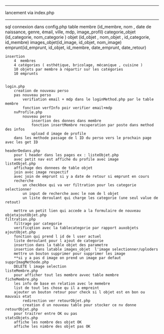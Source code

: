 *****
lancement via index.php
*****

sql 
    connexion dans config.php
    table 
        membre (id_membre, nom , date de naissance, genre, émail, ville, mdp, image_profil)
        categorie_objet (id_categorie, nom_categorie )
        objet (id_objet , nom_objet , id_categorie, id_membre)
        images_objet(id_image, id_objet, nom_image)
        emprunt(id_emprunt, id_objet, id_membre, date_emprunt, date_retour)

    insertion 
        4  membres
        4 catégories ( esthétique, bricolage, mécanique , cuisine )
        10 objets par membre à répartir sur les catégories
        10 emprunts

    
    login.php
        creation de nouveau perso 
        pas nouveau perso 
            verifiation email + mdp dans le loginMethod.php par le table membre
            fonction verfInfo poir verifier email+mdp
        nvProfile.php
            nouveau perso
                insertion des donnes dans membre 
                fonction insertMembre recuperation par poste dans method des infos
                upload d image de profile
        dans les methode passage de l ID du perso vers le prochain page avec les get ID

    headerDedans.php 
        pour l header dans les pages ex : listeObjet.php
        avec petit nav est affiche du profile avec image
    listeObjet.php
        affichage des donnees de table objet 
        join avec image respectif
        avec join de emprunt si y a date de retour si emprunt en cours
        recherche 
            un checkbox qui va ver filtration pour les categorie selectionner
            un input de recherche avec le nom de l objet 
            un liste deroulant qui charge les categorie (une seul value de retout)
        
        mettre un petit lien qui accede a la formulaire de nouveau objetajoutObjet.php
    filtration.php
        filtrage par categorie 
        verificqtion avec la tablecategorie par rapport auxobjets
    ajoutObjet.php
        fonction qui prend l id de l user actuel
        liste deroulant pour l ajout de categorie
        insertion dans la table objet des parametre
        insertion dans latable images_objet  l'image selectionner/uploders
        mettre un bouton supprimer pour supprimer les image
        **si y a pas d image on prend un image par defaut   
    supprImagMethode.php
        DELETE l image selection 
    listeMembre.php
        pour afficher tout les membre avvec table membre 
    ficheMembre.php
        les info de base en relation avec le memebre
        list de tout les chose qu il a empreint 
        ajouter un bouton retour pour check si l objet est en bon ou mauvais etat
            redirection ver retourObjet.php
            creation d un nouveau table pour stocker ce nv donne
    retourObjet.php 
        pour traitrer entre OK ou pas
    statsObjets.php
        affiche les nombre des objet OK 
        affiche les nimbre des objet pas OK